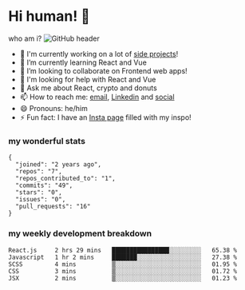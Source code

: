 # Hi human! 👋

who am i?
![GitHub header](https://user-images.githubusercontent.com/55192108/151107403-dc851fcd-a2af-4d26-9eed-9396ef0a079d.jpg)
- 🔭 I'm currently working on a lot of [side projects](https://www.arsh.studio)!
- 🌱 I’m currently learning React and Vue
- 👯 I’m looking to collaborate on Frontend web apps!
- 🤔 I'm looking for help with React and Vue
- 💬 Ask me about React, crypto and donuts
- 📫 How to reach me: [email](mailto:Arsh99.In@gmail.com?subject=Hi%20Human&body=What%20up%20dawgg!%20), [Linkedin](https://www.linkedin.com/in/arsh99in/) and [social](https://https://www.instagram.com/arsh.web/)
- 😄 Pronouns: he/him
- ⚡ Fun fact: I have an [Insta page](https://https://www.instagram.com/arsh.web/) filled with my inspo!

### my wonderful stats

```
{
  "joined": "2 years ago",
  "repos": "7",
  "repos_contributed_to": "1",
  "commits": "49",
  "stars": "0",
  "issues": "0",
  "pull_requests": "16"
}
```

### my weekly development breakdown

```
React.js     2 hrs 29 mins   ████████████████░░░░░░░░░   65.38 % 
Javascript   1 hr 2 mins     ███████░░░░░░░░░░░░░░░░░░   27.38 % 
SCSS         4 mins          ▒░░░░░░░░░░░░░░░░░░░░░░░░   01.95 % 
CSS          3 mins          ▒░░░░░░░░░░░░░░░░░░░░░░░░   01.72 % 
JSX          2 mins          ▒░░░░░░░░░░░░░░░░░░░░░░░░   01.23 % 
```
